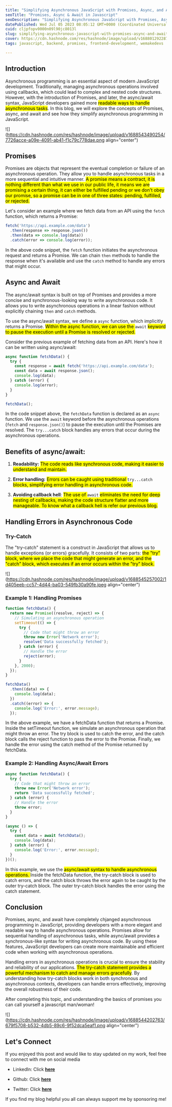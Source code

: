 ```yaml
---
title: "Simplifying Asynchronous JavaScript with Promises, Async, and Await"
seoTitle: "Promises, Async & Await in Javascript"
seoDescription: "Simplifying Asynchronous JavaScript with Promises, Async, and Await"
datePublished: Wed Jul 05 2023 08:05:12 GMT+0000 (Coordinated Universal Time)
cuid: cljpfopv0000n09l90jc8013l
slug: simplifying-asynchronous-javascript-with-promises-async-and-await
cover: https://cdn.hashnode.com/res/hashnode/image/upload/v1688012922876/9b2145cc-e80f-4ecf-879c-adee0dc1935a.png
tags: javascript, backend, promises, frontend-development, wemakedevs

---
```


## Introduction

Asynchronous programming is an essential aspect of modern JavaScript development. Traditionally, managing asynchronous operations involved using callbacks, which could lead to complex and nested code structures. However, with the introduction of Promises, and later, the async/await syntax, JavaScript developers gained more <mark>readable ways to handle asynchronous tasks</mark>. In this blog, we will explore the concepts of Promises, async, and await and see how they simplify asynchronous programming in JavaScript.

![](https://cdn.hashnode.com/res/hashnode/image/upload/v1688543490254/7726acce-a09e-4091-ab41-f1c79c778dae.png align="center")

## Promises

Promises are objects that represent the eventual completion or failure of an asynchronous operation. They allow you to handle asynchronous tasks in a more sequential and intuitive manner. <mark>A promise means a contract, it is nothing different than what we use in our public life, it means we are promising a certain thing, it can either be fulfilled pending or we don't obey our promise, so a promise can be in one of three states: pending, fulfilled, or rejected.</mark>

Let's consider an example where we fetch data from an API using the `fetch` function, which returns a Promise:

```javascript
fetch('https://api.example.com/data')
  .then(response => response.json())
  .then(data => console.log(data))
  .catch(error => console.log(error));
```

In the above code snippet, the `fetch` function initiates the asynchronous request and returns a Promise. We can chain `then` methods to handle the response when it's available and use the `catch` method to handle any errors that might occur.

## Async and Await

The async/await syntax is built on top of Promises and provides a more concise and synchronous-looking way to write asynchronous code. It allows you to write asynchronous operations in a linear fashion without explicitly chaining `then` and `catch` methods.

To use the async/await syntax, we define a `async` function, which implicitly returns a Promise. <mark>Within the async function, we can use the </mark> `await` <mark>keyword to pause the execution until a Promise is resolved or rejected.</mark>

Consider the previous example of fetching data from an API. Here's how it can be written using async/await:

```javascript
async function fetchData() {
  try {
    const response = await fetch('https://api.example.com/data');
    const data = await response.json();
    console.log(data);
  } catch (error) {
    console.log(error);
  }
}

fetchData();
```

In the code snippet above, the `fetchData` function is declared as an `async` function. We use the `await` keyword before the asynchronous operations (`fetch` and `response.json()`) to pause the execution until the Promises are resolved. The `try...catch` block handles any errors that occur during the asynchronous operations.

## Benefits of async/await:

1. **Readability:** <mark>The code reads like synchronous code, making it easier to understand and maintain.</mark>
    
2. **Error handling:** <mark>Errors can be caught using traditional </mark> `try...catch` <mark>blocks, simplifying error handling in asynchronous code.</mark>
    
3. **Avoiding callback hell**: <mark>The use of </mark> `await` <mark>eliminates the need for deep nesting of callbacks, making the code structure flatter and more manageable. To know what a callback hell is refer our previous blog.</mark>
    

## Handling Errors in Asynchronous Code

### Try-Catch

The "try-catch" statement is a construct in JavaScript that allows us to handle exceptions (or errors) gracefully. It consists of two parts: <mark>the "try" block, where we place the code that might generate an error, and the "catch" block, which executes if an error occurs within the "try" block.</mark>

![](https://cdn.hashnode.com/res/hashnode/image/upload/v1688545257002/1d405eeb-cc57-4d44-ba03-549fb30a90fe.jpeg align="center")

### Example 1: Handling Promises

```javascript
function fetchData() {
  return new Promise((resolve, reject) => {
    // Simulating an asynchronous operation
    setTimeout(() => {
      try {
        // Code that might throw an error
        throw new Error('Network error');
        resolve('Data successfully fetched');
      } catch (error) {
        // Handle the error
        reject(error);
      }
    }, 2000);
  });
}

fetchData()
  .then((data) => {
    console.log(data);
  })
  .catch((error) => {
    console.log('Error:', error.message);
  });
```

In the above example, we have a fetchData function that returns a Promise. Inside the setTimeout function, we simulate an asynchronous operation that might throw an error. The try block is used to catch the error, and the catch block calls the reject function to pass the error to the Promise. Finally, we handle the error using the catch method of the Promise returned by fetchData.

### Example 2: Handling Async/Await Errors

```javascript
async function fetchData() {
  try {
    // Code that might throw an error
    throw new Error('Network error');
    return 'Data successfully fetched';
  } catch (error) {
    // Handle the error
    throw error;
  }
}

(async () => {
  try {
    const data = await fetchData();
    console.log(data);
  } catch (error) {
    console.log('Error:', error.message);
  }
})();
```

In this example, we use the <mark>async/await syntax to handle asynchronous operations. </mark> Inside the fetchData function, the try-catch block is used to catch errors, and the catch block throws the error again to be caught by the outer try-catch block. The outer try-catch block handles the error using the catch statement.

## Conclusion

Promises, async, and await have completely chjanged asynchronous programming in JavaScript, providing developers with a more elegant and readable way to handle asynchronous operations. Promises allow for sequential handling of asynchronous tasks, while async/await provides a synchronous-like syntax for writing asynchronous code. By using these features, JavaScript developers can create more maintainable and efficient code when working with asynchronous operations.

Handling errors in asynchronous operations is crucial to ensure the stability and reliability of our applications. <mark>The try-catch statement provides a powerful mechanism to catch and manage errors gracefully</mark>. By understanding how try-catch blocks work in both synchronous and asynchronous contexts, developers can handle errors effectively, improving the overall robustness of their code.

After completing this topic, and understanding the basics of promises you can call yourself a javascript man/woman!

![](https://cdn.hashnode.com/res/hashnode/image/upload/v1688544202763/679f5708-b532-4db5-89c6-9f52dca5eaf1.png align="center")

## **Let's Connect**

If you enjoyed this post and would like to stay updated on my work, feel free to connect with me on social media

* LinkedIn: Click [**here**](https://www.linkedin.com/in/nikhil-mishra-8a6710244)
    
* Github: Click [**here**](https://github.com/mnik7044)
    
* Twitter: Click [**here**](https://twitter.com/nikktwts?t=WxH0im12f-NtbUJGeV2Xsw&s=09)
    

If you find my blog helpful you all can always support me by sponsoring me!